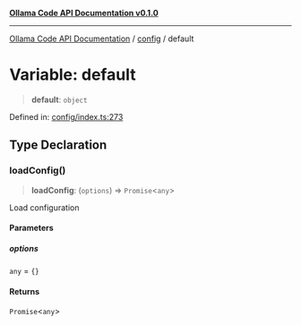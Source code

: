 [**Ollama Code API Documentation v0.1.0**](../../README.md)

***

[Ollama Code API Documentation](../../modules.md) / [config](../README.md) / default

# Variable: default

> **default**: `object`

Defined in: [config/index.ts:273](https://github.com/erichchampion/ollama-code/blob/3ba5f33b3e9ed162574fb0c1b20bfa222984db0a/ollama-code/src/config/index.ts#L273)

## Type Declaration

### loadConfig()

> **loadConfig**: (`options`) => `Promise`\<`any`\>

Load configuration

#### Parameters

##### options

`any` = `{}`

#### Returns

`Promise`\<`any`\>
